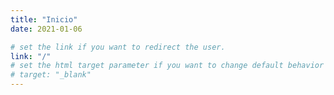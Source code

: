 ```yaml
---
title: "Inicio"
date: 2021-01-06

# set the link if you want to redirect the user.
link: "/"
# set the html target parameter if you want to change default behavior
# target: "_blank"
---
```

